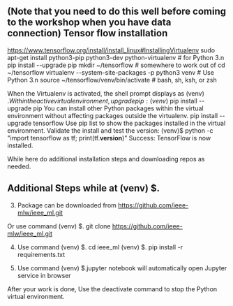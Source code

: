 (Note that you need to do this well before coming to the workshop when you have data connection)
Tensor flow installation
---------------------------------
https://www.tensorflow.org/install/install_linux#InstallingVirtualenv
  sudo apt-get install python3-pip python3-dev python-virtualenv # for Python 3.n
  pip install --upgrade pip
  mkdir ~/tensorflow  # somewhere to work out of
  cd ~/tensorflow
  virtualenv --system-site-packages -p python3 venv # Use Python 3.n
  source ~/tensorflow/venv/bin/activate      # bash, sh, ksh, or zsh
  
When the Virtualenv is activated, the shell prompt displays as (venv) $.
Within the active virtual environment, upgrade pip:
(venv)$ pip install --upgrade pip
You can install other Python packages within the virtual environment without affecting packages outside the virtualenv.
  pip install --upgrade tensorflow
Use pip list to show the packages installed in the virtual environment. Validate the install and test the version:
(venv)$ python -c "import tensorflow as tf; print(tf.__version__)"
Success: TensorFlow is now installed.

While here do additional installation steps and downloading repos as needed.

Additional Steps while at (venv) $.
-------------------------------------------------
3. Package can be downloaded from 
	https://github.com/ieee-mlw/ieee_ml.git

Or use command 
	(venv) $. git clone https://github.com/ieee-mlw/ieee_ml.git

4. Use command 
	(venv) $. cd ieee_ml
    (venv) $. pip install -r requirements.txt

5. Use command
        (venv) $.jupyter notebook 
        will automatically open Jupyter service in browser


After your work is done, Use the deactivate command to stop the Python virtual environment.

